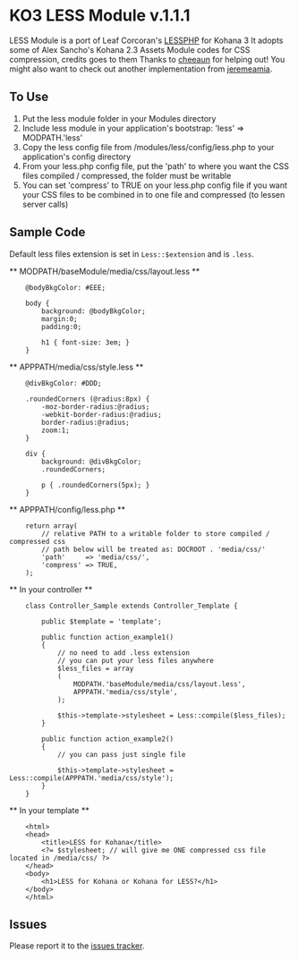 KO3 LESS Module v.1.1.1
=======================

LESS Module is a port of Leaf Corcoran's [LESSPHP](http://leafo.net/lessphp) for Kohana 3
It adopts some of Alex Sancho's Kohana 2.3 Assets Module codes for CSS compression, credits goes to them
Thanks to [cheeaun](http://github.com/cheeaun) for helping out!
You might also want to check out another implementation from [jeremeamia](http://github.com/jeremeamia/kohana-less).

To Use
-------
1. Put the less module folder in your Modules directory
2. Include less module in your application's bootstrap: 'less' => MODPATH.'less'
3. Copy the less config file from /modules/less/config/less.php to your application's config directory
4. From your less.php config file, put the 'path' to where you want the CSS files compiled / compressed, the folder must be writable
5. You can set 'compress' to TRUE on your less.php config file if you want your CSS files to be combined in to one file and compressed (to lessen server calls)

Sample Code
------------

Default less files extension is set in `Less::$extension` and is `.less`.


** MODPATH/baseModule/media/css/layout.less **

		@bodyBkgColor: #EEE;

		body {
			background: @bodyBkgColor;
			margin:0;
			padding:0;

			h1 { font-size: 3em; }
		}

** APPPATH/media/css/style.less **

		@divBkgColor: #DDD;

		.roundedCorners (@radius:8px) {
			-moz-border-radius:@radius;
			-webkit-border-radius:@radius;
			border-radius:@radius;
			zoom:1;
		}

		div {
			background: @divBkgColor;
			.roundedCorners;

			p { .roundedCorners(5px); }
		}

** APPPATH/config/less.php **

		return array(
			// relative PATH to a writable folder to store compiled / compressed css
			// path below will be treated as: DOCROOT . 'media/css/'
			'path'     => 'media/css/',
			'compress' => TRUE,
		);

** In your controller **

		class Controller_Sample extends Controller_Template {

			public $template = 'template';

			public function action_example1()
			{
				// no need to add .less extension
				// you can put your less files anywhere
				$less_files = array
				(
					MODPATH.'baseModule/media/css/layout.less',
					APPPATH.'media/css/style',
				);

				$this->template->stylesheet = Less::compile($less_files);
			}

			public function action_example2()
			{
				// you can pass just single file
				
				$this->template->stylesheet = Less::compile(APPPATH.'media/css/style');
			}
		}

** In your template **

		<html>
		<head>
			<title>LESS for Kohana</title>
			<?= $stylesheet; // will give me ONE compressed css file located in /media/css/ ?>
		</head>
		<body>
			<h1>LESS for Kohana or Kohana for LESS?</h1>
		</body>
		</html>

Issues
-------
Please report it to the [issues tracker](http://github.com/mongeslani/kohana-less/issues).